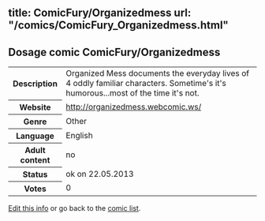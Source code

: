 title: ComicFury/Organizedmess
url: "/comics/ComicFury_Organizedmess.html"
---
Dosage comic ComicFury/Organizedmess
-----------------------------------------

<p id="msg"></p>
<script type="text/javascript">
if (window.location.search === '?edit_info_mail=sent_ok') {
  var elem = document.getElementById("msg");
  elem.innerHTML = 'Edited information sucessfully sent for review, which is usually done daily. Thanks!';
  elem.className = 'ok';
}
</script>
<table class="comicinfo">
<tr>
<th>Description</th><td>Organized Mess documents the everyday lives of 4 oddly familiar characters. Sometime's it's humorous...most of the time it's not.</td>
</tr>
<tr>
<th>Website</th><td><a href="http://organizedmess.webcomic.ws/">http://organizedmess.webcomic.ws/</a></td>
</tr>
<tr>
<th>Genre</th><td>Other</td>
</tr>
<tr>
<th>Language</th><td>English</td>
</tr>
<tr>
<th>Adult content</th><td>no</td>
</tr>
<tr>
<th>Status</th><td>ok on 22.05.2013</td>
</tr>
<tr>
<th>Votes</th><td>0</td>
</tr>
</table>

[Edit this info](ComicFury_Organizedmess_edit.html) or go back to the [comic list](../comic-index.html).
